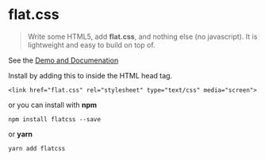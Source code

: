# flat.css

> Write some HTML5, add **flat.css**, and nothing else (no javascript). It is lightweight and easy to build on top of.
      
See the [Demo and Documenation](https://areve.github.io/flatcss/)

Install by adding this to inside the HTML head tag.

```
<link href="flat.css" rel="stylesheet" type="text/css" media="screen">
```

or you can install with **npm** 

```
npm install flatcss --save
```

or **yarn**

```
yarn add flatcss
```

